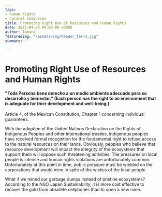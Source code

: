 ```yaml
---
tags:
- human rights
- natural resources
title: Promoting Right Use of Resources and Human Rights
date: 2021-04-24 04:00:00 +0000
author: Tamara
featuredimg: "/assets/img/header_terra.jpg"
summary: ''

---
```

# Promoting Right Use of Resources and Human Rights

#### "Toda Persona tiene derecho a un medio ambiente adecuado para su desarrollo y bienestar." (Each person has the right to an environment that is adeguate for thier development and well-being.)   
 Article 4, of the Mexican Constitution, Chapter 1 concerning individual guarantees.

With the adoption of the United Nations Declaration on the Rights of Indigenous Peoples and other international treaties, indigenous peoples have received formal recognition for the fundamental right to refuse access to the natural resources on their lands. Obviously, peoples who believe that resource development will impact the integrity of the ecosystems that support them will oppose such threatening activities. The pressures on local people is intense and human rights violations are unfortunately common. Unfortunately at this point in time, public pressure must be wielded on the corporations that would mine in spite of the wishes of the local people.

What if we mined our garbage dumps instead of pristine ecosystems? According to the NGO Japan Sustainability, it is more cost effective to recover the gold from obsolete cellphones than to open a new mine.